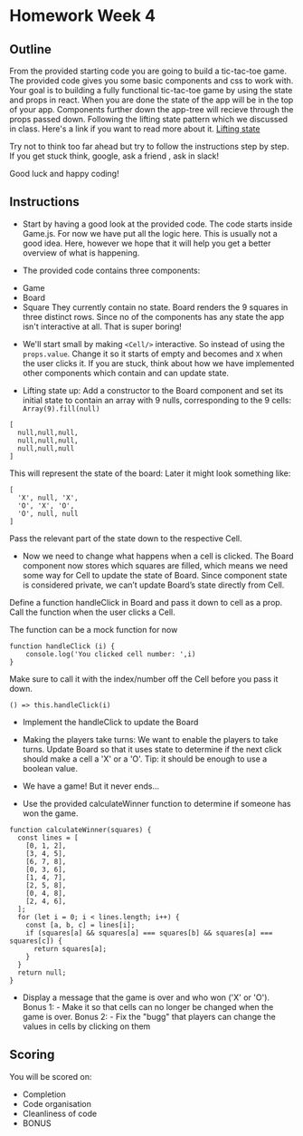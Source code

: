 # Homework Week 4

## Outline
From the provided starting code you are going to build a tic-tac-toe game.
The provided code gives you some basic components and css to work with.
Your goal is to building a fully functional tic-tac-toe game by using the state and props in react. 
When you are done the state of the app will be in the top of your app. Components further down the app-tree will recieve through the props passed down.
Following the lifting state pattern which we discussed in class. Here's a link if you want to read more about it. [Lifting state](https://reactjs.org/docs/lifting-state-up.html)

Try not to think too far ahead but try to follow the instructions step by step. If you get stuck think, google, ask a friend , ask in slack!

Good luck and happy coding!

## Instructions 
* Start by having a good look at the provided code. The code starts inside Game.js. For now we have put all the logic here. This is usually not a good idea. Here, however we hope that it will help you get a better overview of what is happening. 

* The provided code contains three components: 
 - Game
 - Board
 - Square
They currently contain no state. Board renders the 9 squares in three distinct rows.
Since no of the components has any state the app isn't interactive at all. That is super boring!

* We'll start small by making ````<Cell/>```` interactive. So instead of using the ````props.value````. Change it so it starts of empty and becomes and ````X```` when the user clicks it. If you are stuck, think about how we have implemented other components which contain and can update state.


* Lifting state up: Add a constructor to the Board component and set its initial state to contain an array with 9 nulls, corresponding to the 9 cells:
```Array(9).fill(null)```
```
[
  null,null,null,
  null,null,null,
  null,null,null
]
```
This will represent the state of the board: Later it might look something like:
```
[
  'X', null, 'X',
  'O', 'X', 'O',
  'O', null, null
]
```
Pass the relevant part of the state down to the respective Cell.

* Now we need to change what happens when a cell is clicked. The Board component now stores which squares are filled, which means we need some way for Cell to update the state of Board. Since component state is considered private, we can’t update Board’s state directly from Cell. 

Define a function handleClick in Board and pass it down to cell as a prop. Call the function when the user clicks a Cell. 

The function can be a mock function for now 
```
function handleClick (i) {
    console.log('You clicked cell number: ',i)
}
```
Make sure to call it with the index/number off the Cell before you pass it down.
```
() => this.handleClick(i) 
```

* Implement the handleClick to update the Board

* Making the players take turns: We want to enable the players to take turns. Update Board so that it uses state to determine if the next click should make a cell a 'X' or a 'O'. Tip: it should be enough to use a boolean value.

  
* We have a game! But it never ends...
- Use the provided calculateWinner function to determine if someone has won the game.
``` 
function calculateWinner(squares) {
  const lines = [
    [0, 1, 2],
    [3, 4, 5],
    [6, 7, 8],
    [0, 3, 6],
    [1, 4, 7],
    [2, 5, 8],
    [0, 4, 8],
    [2, 4, 6],
  ];
  for (let i = 0; i < lines.length; i++) {
    const [a, b, c] = lines[i];
    if (squares[a] && squares[a] === squares[b] && squares[a] === squares[c]) {
      return squares[a];
    }
  }
  return null;
} 
```
- Display a message that the game is over and who won ('X' or 'O').
Bonus 1: - Make it so that cells can no longer be changed when the game is over.
Bonus 2: - Fix the "bugg" that players can change the values in cells by clicking on them 

## Scoring

You will be scored on:

- Completion
- Code organisation
- Cleanliness of code
- BONUS
